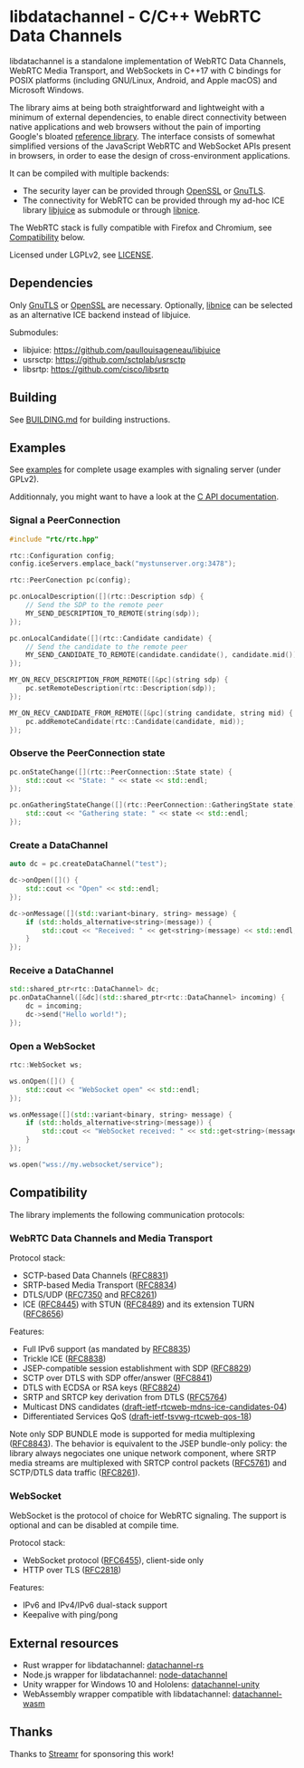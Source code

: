 # libdatachannel - C/C++ WebRTC Data Channels

libdatachannel is a standalone implementation of WebRTC Data Channels, WebRTC Media Transport, and WebSockets in C++17 with C bindings for POSIX platforms (including GNU/Linux, Android, and Apple macOS) and Microsoft Windows.

The library aims at being both straightforward and lightweight with a minimum of external dependencies, to enable direct connectivity between native applications and web browsers without the pain of importing Google's bloated [reference library](https://webrtc.googlesource.com/src/). The interface consists of somewhat simplified versions of the JavaScript WebRTC and WebSocket APIs present in browsers, in order to ease the design of cross-environment applications.

It can be compiled with multiple backends:
- The security layer can be provided through [OpenSSL](https://www.openssl.org/) or [GnuTLS](https://www.gnutls.org/).
- The connectivity for WebRTC can be provided through my ad-hoc ICE library [libjuice](https://github.com/paullouisageneau/libjuice) as submodule or through [libnice](https://github.com/libnice/libnice).

The WebRTC stack is fully compatible with Firefox and Chromium, see [Compatibility](#Compatibility) below.

Licensed under LGPLv2, see [LICENSE](https://github.com/paullouisageneau/libdatachannel/blob/master/LICENSE).

## Dependencies

Only [GnuTLS](https://www.gnutls.org/) or [OpenSSL](https://www.openssl.org/) are necessary. Optionally, [libnice](https://nice.freedesktop.org/) can be selected as an alternative ICE backend instead of libjuice.

Submodules:
- libjuice: https://github.com/paullouisageneau/libjuice
- usrsctp: https://github.com/sctplab/usrsctp
- libsrtp: https://github.com/cisco/libsrtp

## Building

See [BUILDING.md](https://github.com/paullouisageneau/libdatachannel/blob/master/BUILDING.md) for building instructions.

## Examples

See [examples](https://github.com/paullouisageneau/libdatachannel/blob/master/examples/) for complete usage examples with signaling server (under GPLv2).

Additionnaly, you might want to have a look at the [C API documentation](https://github.com/paullouisageneau/libdatachannel/blob/master/DOC.md).

### Signal a PeerConnection

```cpp
#include "rtc/rtc.hpp"
```

```cpp
rtc::Configuration config;
config.iceServers.emplace_back("mystunserver.org:3478");

rtc::PeerConection pc(config);

pc.onLocalDescription([](rtc::Description sdp) {
    // Send the SDP to the remote peer
    MY_SEND_DESCRIPTION_TO_REMOTE(string(sdp));
});

pc.onLocalCandidate([](rtc::Candidate candidate) {
    // Send the candidate to the remote peer
    MY_SEND_CANDIDATE_TO_REMOTE(candidate.candidate(), candidate.mid());
});

MY_ON_RECV_DESCRIPTION_FROM_REMOTE([&pc](string sdp) {
    pc.setRemoteDescription(rtc::Description(sdp));
});

MY_ON_RECV_CANDIDATE_FROM_REMOTE([&pc](string candidate, string mid) {
    pc.addRemoteCandidate(rtc::Candidate(candidate, mid));
});
```

### Observe the PeerConnection state

```cpp
pc.onStateChange([](rtc::PeerConnection::State state) {
    std::cout << "State: " << state << std::endl;
});

pc.onGatheringStateChange([](rtc::PeerConnection::GatheringState state) {
    std::cout << "Gathering state: " << state << std::endl;
});
```

### Create a DataChannel

```cpp
auto dc = pc.createDataChannel("test");

dc->onOpen([]() {
    std::cout << "Open" << std::endl;
});

dc->onMessage([](std::variant<binary, string> message) {
    if (std::holds_alternative<string>(message)) {
        std::cout << "Received: " << get<string>(message) << std::endl;
    }
});
```

### Receive a DataChannel

```cpp
std::shared_ptr<rtc::DataChannel> dc;
pc.onDataChannel([&dc](std::shared_ptr<rtc::DataChannel> incoming) {
    dc = incoming;
    dc->send("Hello world!");
});
```

### Open a WebSocket

```cpp
rtc::WebSocket ws;

ws.onOpen([]() {
    std::cout << "WebSocket open" << std::endl;
});

ws.onMessage([](std::variant<binary, string> message) {
    if (std::holds_alternative<string>(message)) {
        std::cout << "WebSocket received: " << std::get<string>(message) << endl;
    }
});

ws.open("wss://my.websocket/service");
```

## Compatibility

The library implements the following communication protocols:

### WebRTC Data Channels and Media Transport

Protocol stack:
- SCTP-based Data Channels ([RFC8831](https://tools.ietf.org/html/rfc8831))
- SRTP-based Media Transport ([RFC8834](https://tools.ietf.org/html/rfc8834))
- DTLS/UDP ([RFC7350](https://tools.ietf.org/html/rfc7350) and [RFC8261](https://tools.ietf.org/html/rfc8261))
- ICE ([RFC8445](https://tools.ietf.org/html/rfc8445)) with STUN ([RFC8489](https://tools.ietf.org/html/rfc8489)) and its extension TURN ([RFC8656](https://tools.ietf.org/html/rfc8656))

Features:
- Full IPv6 support (as mandated by [RFC8835](https://tools.ietf.org/html/rfc8835))
- Trickle ICE ([RFC8838](https://tools.ietf.org/html/rfc8838))
- JSEP-compatible session establishment with SDP ([RFC8829](https://tools.ietf.org/html/rfc8829))
- SCTP over DTLS with SDP offer/answer ([RFC8841](https://tools.ietf.org/html/rfc8841))
- DTLS with ECDSA or RSA keys ([RFC8824](https://tools.ietf.org/html/rfc8827))
- SRTP and SRTCP key derivation from DTLS ([RFC5764](https://tools.ietf.org/html/rfc5764))
- Multicast DNS candidates ([draft-ietf-rtcweb-mdns-ice-candidates-04](https://tools.ietf.org/html/draft-ietf-rtcweb-mdns-ice-candidates-04))
- Differentiated Services QoS ([draft-ietf-tsvwg-rtcweb-qos-18](https://tools.ietf.org/html/draft-ietf-tsvwg-rtcweb-qos-18))

Note only SDP BUNDLE mode is supported for media multiplexing ([RFC8843](https://tools.ietf.org/html/rfc8843)). The behavior is equivalent to the JSEP bundle-only policy: the library always negociates one unique network component, where SRTP media streams are multiplexed with SRTCP control packets ([RFC5761](https://tools.ietf.org/html/rfc5761)) and SCTP/DTLS data traffic ([RFC8261](https://tools.ietf.org/html/rfc8261)).

### WebSocket

WebSocket is the protocol of choice for WebRTC signaling. The support is optional and can be disabled at compile time.

Protocol stack:
- WebSocket protocol ([RFC6455](https://tools.ietf.org/html/rfc6455)), client-side only
- HTTP over TLS ([RFC2818](https://tools.ietf.org/html/rfc2818))

Features:
- IPv6 and IPv4/IPv6 dual-stack support
- Keepalive with ping/pong

## External resources
- Rust wrapper for libdatachannel: [datachannel-rs](https://github.com/lerouxrgd/datachannel-rs)
- Node.js wrapper for libdatachannel: [node-datachannel](https://github.com/murat-dogan/node-datachannel)
- Unity wrapper for Windows 10 and Hololens: [datachannel-unity](https://github.com/hanseuljun/datachannel-unity)
- WebAssembly wrapper compatible with libdatachannel: [datachannel-wasm](https://github.com/paullouisageneau/datachannel-wasm)

## Thanks

Thanks to [Streamr](https://streamr.network/) for sponsoring this work!

